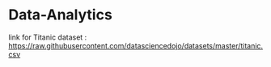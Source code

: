 # Data-Analytics
link for Titanic dataset : https://raw.githubusercontent.com/datasciencedojo/datasets/master/titanic.csv
